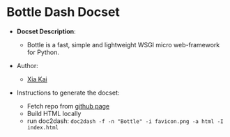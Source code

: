 Bottle Dash Docset
==================

- __Docset Description__:
    - Bottle is a fast, simple and lightweight WSGI micro web-framework for Python.

- Author:
    - [Xia Kai](https://github.com/xiaket)

- Instructions to generate the docset:
    - Fetch repo from [github page](https://github.com/defnull/bottle)
    - Build HTML locally
    - run doc2dash: `doc2dash -f -n "Bottle" -i favicon.png -a html -I index.html`
